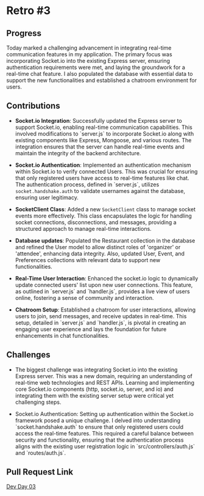 # Retro #3

## Progress

Today marked a challenging advancement in integrating real-time communication features in my application. The primary focus was incorporating Socket.io into the existing Express server, ensuring authentication requirements were met, and laying the groundwork for a real-time chat feature. I also populated the database with essential data to support the new functionalities and established a chatroom environment for users.

## Contributions

- **Socket.io Integration**: Successfully updated the Express server to support Socket.io, enabling real-time communication capabilities. This involved modifications to \`server.js` to incorporate Socket.io along with existing components like Express, Mongoose, and various routes. The integration ensures that the server can handle real-time events and maintain the integrity of the backend architecture.

- **Socket.io Authentication**: Implemented an authentication mechanism within Socket.io to verify connected Users. This was crucial for ensuring that only registered users have access to real-time features like chat. The authentication process, defined in \`server.js\`, utilizes `socket.handshake.auth` to validate usernames against the database, ensuring user legitimacy.

- **SocketClient Class**: Added a new `SocketClient` class to manage socket events more effectively. This class encapsulates the logic for handling socket connections, disconnections, and messages, providing a structured approach to manage real-time interactions.

- **Database updates**: Populated the Restaurant collection in the database and refined the User model to allow distinct roles of 'organizer' or 'attendee', enhancing data integrity. Also, updated User, Event, and Preferences collections with relevant data to support new functionalities.

- **Real-Time User Interaction**: Enhanced the socket.io logic to dynamically update connected users' list upon new user connections. This feature, as outlined in \`server.js\` and \`handler.js\`, provides a live view of users online, fostering a sense of community and interaction. 

- **Chatroom Setup**: Established a chatroom for user interactions, allowing users to join, send messages, and receive updates in real-time. This setup, detailed in \`server.js\` and \`handler.js\`, is pivotal in creating an engaging user experience and lays the foundation for future enhancements in chat functionalities.

## Challenges

- The biggest challenge was integrating Socket.io into the existing Express server. This was a new domain, requiring an understanding of real-time web technologies and REST APIs. Learning and implementing core Socket.io components (http, socket.io, server, and io) and integrating them with the existing server setup were critical yet challenging steps.

- Socket.io Authentication: Setting up authentication within the Socket.io framework posed a unique challenge. I delved into understanding \`socket.handshake.auth\` to ensure that only registered users could access the real-time features. This required a careful balance between security and functionality, ensuring that the authentication process aligns with the existing user registration logic in \`src/controllers/auth.js\` and \`routes/auth.js\`.

## Pull Request Link 
[Dev Day 03](https://github.com/Spots-LLC/spots-backend/pull/4)